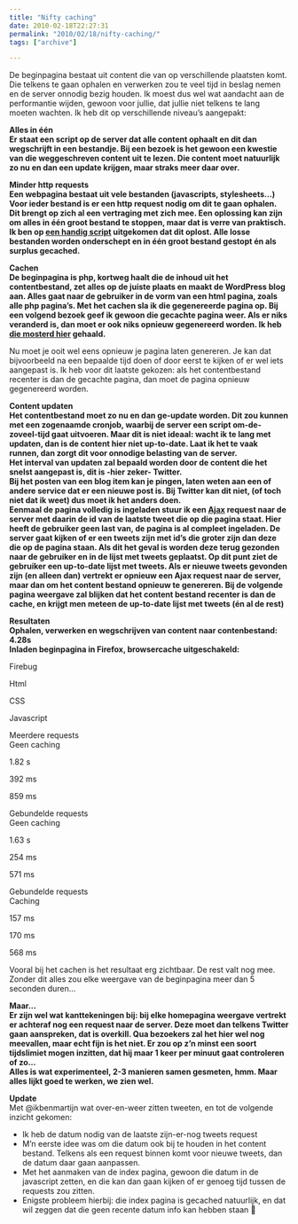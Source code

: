 ```yaml
---
title: "Nifty caching"
date: 2010-02-18T22:27:31
permalink: "2010/02/18/nifty-caching/"
tags: ["archive"]

---
```

De beginpagina bestaat uit content die van op verschillende plaatsten komt. Die telkens te gaan ophalen en verwerken zou te veel tijd in beslag nemen en de server onnodig bezig houden. Ik moest dus wel wat aandacht aan de performantie wijden, gewoon voor jullie, dat jullie niet telkens te lang moeten wachten. Ik heb dit op verschillende niveau’s aangepakt:

**Alles in één  
Er staat een script op de server dat alle content ophaalt en dit dan wegschrijft in een bestandje. Bij een bezoek is het gewoon een kwestie van die weggeschreven content uit te lezen. Die content moet natuurlijk zo nu en dan een update krijgen, maar straks meer daar over.**

**Minder http requests  
Een webpagina bestaat uit vele bestanden (javascripts, stylesheets…) Voor ieder bestand is er een http request nodig om dit te gaan ophalen. Dit brengt op zich al een vertraging met zich mee. Een oplossing kan zijn om alles in één groot bestand te stoppen, maar dat is verre van praktisch. Ik ben op [een handig script](http://rakaz.nl/2006/12/make-your-pages-load-faster-by-combining-and-compressing-javascript-and-css-files.html "http://rakaz.nl/2006/12/make-your-pages-load-faster-by-combining-and-compressing-javascript-and-css-files.html") uitgekomen dat dit oplost. Alle losse bestanden worden onderschept en in één groot bestand gestopt én als surplus gecached.**

**Cachen  
De beginpagina is php, kortweg haalt die de inhoud uit het contentbestand, zet alles op de juiste plaats en maakt de WordPress blog aan. Alles gaat naar de gebruiker in de vorm van een html pagina, zoals alle php pagina’s. Met het cachen sla ik die gegenereerde pagina op. Bij een volgend bezoek geef ik gewoon die gecachte pagina weer. Als er niks veranderd is, dan moet er ook niks opnieuw gegenereerd worden. Ik heb [die mosterd hier](http://www.developertutorials.com/tutorials/php/php-caching/page1.html "http://www.developertutorials.com/tutorials/php/php-caching/page1.html") gehaald.**

Nu moet je ooit wel eens opnieuw je pagina laten genereren. Je kan dat bijvoorbeeld na een bepaalde tijd doen of door eerst te kijken of er wel iets aangepast is. Ik heb voor dit laatste gekozen: als het contentbestand recenter is dan de gecachte pagina, dan moet de pagina opnieuw gegenereerd worden.

**Content updaten  
Het contentbestand moet zo nu en dan ge-update worden. Dit zou kunnen met een zogenaamde cronjob, waarbij de server een script om-de-zoveel-tijd gaat uitvoeren. Maar dit is niet ideaal: wacht ik te lang met updaten, dan is de content hier niet up-to-date. Laat ik het te vaak runnen, dan zorgt dit voor onnodige belasting van de server.  
Het interval van updaten zal bepaald worden door de content die het snelst aangepast is, dit is -hier zeker- Twitter.  
Bij het posten van een blog item kan je pingen, laten weten aan een of andere service dat er een nieuwe post is. Bij Twitter kan dit niet, (of toch niet dat ik weet) dus moet ik het anders doen.  
Eenmaal de pagina volledig is ingeladen stuur ik een [Ajax](http://nl.wikipedia.org/wiki/Asynchronous_JavaScript_and_XML "http://nl.wikipedia.org/wiki/Asynchronous_JavaScript_and_XML") request naar de server met daarin de id van de laatste tweet die op die pagina staat. Hier heeft de gebruiker geen last van, de pagina is al compleet ingeladen. De server gaat kijken of er een tweets zijn met id’s die groter zijn dan deze die op de pagina staan. Als dit het geval is worden deze terug gezonden naar de gebruiker en in de lijst met tweets geplaatst. Op dit punt ziet de gebruiker een up-to-date lijst met tweets. Als er nieuwe tweets gevonden zijn (en alleen dan) vertrekt er opnieuw een Ajax request naar de server, maar dan om het content bestand opnieuw te genereren. Bij de volgende pagina weergave zal blijken dat het content bestand recenter is dan de cache, en krijgt men meteen de up-to-date lijst met tweets (én al de rest)**

**Resultaten  
**Ophalen, verwerken en wegschrijven van content naar contenbestand: 4.28s  
Inladen beginpagina in Firefox, browsercache uitgeschakeld:****

Firebug

Html

CSS

Javascript

Meerdere requests  
Geen caching

1.82 s

392 ms

859 ms

Gebundelde requests  
Geen caching

1.63 s

254 ms

571 ms

Gebundelde requests  
Caching

157 ms

170 ms

568 ms

Vooral bij het cachen is het resultaat erg zichtbaar. De rest valt nog mee.  
Zonder dit alles zou elke weergave van de beginpagina meer dan 5 seconden duren…

**Maar…  
Er zijn wel wat kanttekeningen bij: bij elke homepagina weergave vertrekt er achteraf nog een request naar de server. Deze moet dan telkens Twitter gaan aanspreken, dat is overkill. Qua bezoekers zal het hier wel nog meevallen, maar echt fijn is het niet. Er zou op z’n minst een soort tijdslimiet mogen inzitten, dat hij maar 1 keer per minuut gaat controleren of zo…  
Alles is wat experimenteel, 2-3 manieren samen gesmeten, hmm. Maar alles lijkt goed te werken, we zien wel.**

**Update**  
Met @ikbenmartijn wat over-en-weer zitten tweeten, en tot de volgende inzicht gekomen:

* Ik heb de datum nodig van de laatste zijn-er-nog tweets request
* M’n eerste idee was om die datum ook bij te houden in het content bestand. Telkens als een request binnen komt voor nieuwe tweets, dan de datum daar gaan aanpassen.
* Met het aanmaken van de index pagina, gewoon die datum in de javascript zetten, en die kan dan gaan kijken of er genoeg tijd tussen de requests zou zitten.
* Enigste probleem hierbij: die index pagina is gecached natuurlijk, en dat wil zeggen dat die geen recente datum info kan hebben staan 🙂
